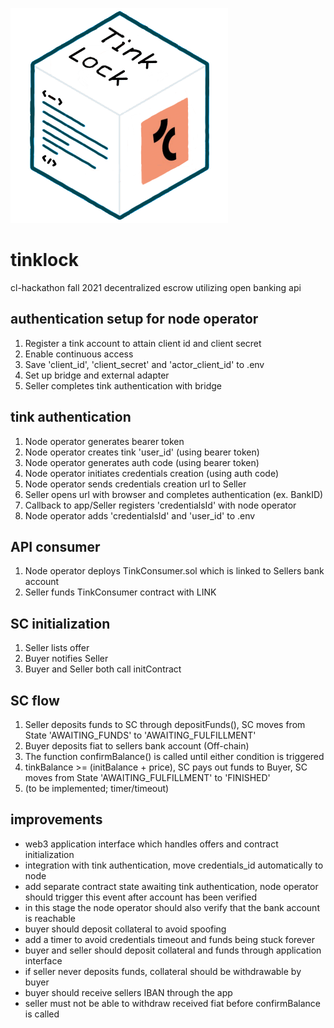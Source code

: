 ![alt text](https://github.com/wollbo/tinklock/blob/main/logo.png?raw=true)
# tinklock
cl-hackathon fall 2021 
decentralized escrow utilizing open banking api



## authentication setup for node operator

1. Register a tink account to attain client id and client secret
2. Enable continuous access
3. Save 'client_id', 'client_secret' and 'actor_client_id' to .env
4. Set up bridge and external adapter
5. Seller completes tink authentication with bridge

## tink authentication

1. Node operator generates bearer token
2. Node operator creates tink 'user_id' (using bearer token)
3. Node operator generates auth code (using bearer token)
4. Node operator initiates credentials creation (using auth code)
5. Node operator sends credentials creation url to Seller
6. Seller opens url with browser and completes authentication (ex. BankID)
7. Callback to app/Seller registers 'credentialsId' with node operator
8. Node operator adds 'credentialsId' and 'user_id' to .env

## API consumer

1. Node operator deploys TinkConsumer.sol which is linked to Sellers bank account
2. Seller funds TinkConsumer contract with LINK

## SC initialization

1. Seller lists offer
2. Buyer notifies Seller 
3. Buyer and Seller both call initContract

## SC flow

1. Seller deposits funds to SC through depositFunds(), SC moves from  State 'AWAITING_FUNDS' to 'AWAITING_FULFILLMENT'
2. Buyer deposits fiat to sellers bank account (Off-chain)
4. The function confirmBalance() is called until either condition is triggered  
5. tinkBalance >= (initBalance + price), SC pays out funds to Buyer, SC moves from State 'AWAITING_FULFILLMENT' to 'FINISHED'
6. (to be implemented; timer/timeout)


## improvements

- web3 application interface which handles offers and contract initialization
- integration with tink authentication, move credentials_id automatically to node
- add separate contract state awaiting tink authentication, node operator should trigger this event after account has been verified 
- in this stage the node operator should also verify that the bank account is reachable
- buyer should deposit collateral to avoid spoofing
- add a timer to avoid credentials timeout and funds being stuck forever
- buyer and seller should deposit collateral and funds through application interface
- if seller never deposits funds, collateral should be withdrawable by buyer
- buyer should receive sellers IBAN through the app
- seller must not be able to withdraw received fiat before confirmBalance is called
